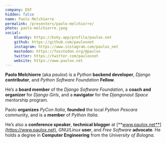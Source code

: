 ```yaml
---
company: DSF
hidden: false
name: Paolo Melchiorre
permalink: /presenters/paolo-melchiorre/
photo: paolo-melchiorre.jpeg
social:
    bluesky: https://bsky.app/profile/paulox.net
    github: https://github.com/pauloxnet
    instagram: https://www.instagram.com/paulox_net
    mastodon: https://fosstodon.org/@paulox
    twitter: https://twitter.com/pauloxnet
    website: https://www.paulox.net
---
```


**Paolo Melchiorre** (aka *paulox*) is a *Python* **backend developer**, *Django* **contributor**, and *Python Software Foundation* **Fellow**.

He’s a **board member** of the *Django Software Foundation*, a **coach and organizer** for *Django Girls*, and a **navigator** for the *Djangonaut Space* mentorship program.

Paolo **organizes** *PyCon Italia*, **founded** the local *Python Pescara* community, and is a **member** of *Python Italia*.

He’s also a **conference speaker**, **technical blogger** at [**www.paulox.net**](https://www.paulox.net), *GNU/Linux* **user**, and *Free Software* **advocate**. He holds a degree in **Computer Engineering** from the *University of Bologna*.
